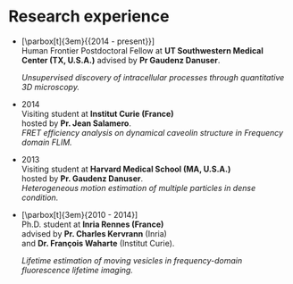 # Research experience

  - \[\\parbox\[t\]{3em}{{2014 - present}}\]  
    Human Frontier Postdoctoral Fellow at **UT Southwestern Medical
    Center (TX, U.S.A.)** advised by **Pr Gaudenz Danuser**.
    
    *Unsupervised discovery of intracellular processes through
    quantitative 3D microscopy.*

  - 2014  
    Visiting student at **Institut Curie (France)**  
    hosted by **Pr. Jean Salamero**.  
    *FRET efficiency analysis on dynamical caveolin structure in
    Frequency domain FLIM.*

  - 2013  
    Visiting student at **Harvard Medical School (MA, U.S.A.)**  
    hosted by **Pr. Gaudenz Danuser**.  
    *Heterogeneous motion estimation of multiple particles in dense
    condition.*

  - \[\\parbox\[t\]{3em}{2010 - 2014}\]  
    Ph.D. student at **Inria Rennes (France)**  
    advised by **Pr. Charles Kervrann** (Inria)  
    and **Dr. François Waharte** (Institut Curie).
    
    *Lifetime estimation of moving vesicles in frequency-domain
    fluorescence lifetime imaging.*
